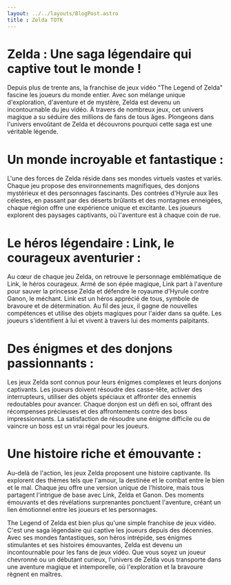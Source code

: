 ```yaml
---
layout: ../../layouts/BlogPost.astro
title : Zelda TOTK
---
```


# Zelda : Une saga légendaire qui captive tout le monde !

Depuis plus de trente ans, la franchise de jeux vidéo "The Legend of Zelda" fascine les joueurs du monde entier. Avec son mélange unique d'exploration, d'aventure et de mystère, Zelda est devenu un incontournable du jeu vidéo. À travers de nombreux jeux, cet univers magique a su séduire des millions de fans de tous âges. Plongeons dans l'univers envoûtant de Zelda et découvrons pourquoi cette saga est une véritable légende.

# Un monde incroyable et fantastique :

L'une des forces de Zelda réside dans ses mondes virtuels vastes et variés. Chaque jeu propose des environnements magnifiques, des donjons mystérieux et des personnages fascinants. Des contrées d'Hyrule aux îles célestes, en passant par des déserts brûlants et des montagnes enneigées, chaque région offre une expérience unique et excitante. Les joueurs explorent des paysages captivants, où l'aventure est à chaque coin de rue.

# Le héros légendaire : Link, le courageux aventurier :

Au cœur de chaque jeu Zelda, on retrouve le personnage emblématique de Link, le héros courageux. Armé de son épée magique, Link part à l'aventure pour sauver la princesse Zelda et défendre le royaume d'Hyrule contre Ganon, le méchant. Link est un héros apprécié de tous, symbole de bravoure et de détermination. Au fil des jeux, il gagne de nouvelles compétences et utilise des objets magiques pour l'aider dans sa quête. Les joueurs s'identifient à lui et vivent à travers lui des moments palpitants.

# Des énigmes et des donjons passionnants :
Les jeux Zelda sont connus pour leurs énigmes complexes et leurs donjons captivants. Les joueurs doivent résoudre des casse-tête, activer des interrupteurs, utiliser des objets spéciaux et affronter des ennemis redoutables pour avancer. Chaque donjon est un défi en soi, offrant des récompenses précieuses et des affrontements contre des boss impressionnants. La satisfaction de résoudre une énigme difficile ou de vaincre un boss est un vrai régal pour les joueurs.

# Une histoire riche et émouvante :

Au-delà de l'action, les jeux Zelda proposent une histoire captivante. Ils explorent des thèmes tels que l'amour, la destinée et le combat entre le bien et le mal. Chaque jeu offre une version unique de l'histoire, mais tous partagent l'intrigue de base avec Link, Zelda et Ganon. Des moments émouvants et des révélations surprenantes ponctuent l'aventure, créant un lien émotionnel entre les joueurs et les personnages.

The Legend of Zelda est bien plus qu'une simple franchise de jeux vidéo. C'est une saga légendaire qui captive les joueurs depuis des décennies. Avec ses mondes fantastiques, son héros intrépide, ses énigmes stimulantes et ses histoires émouvantes, Zelda est devenu un incontournable pour les fans de jeux vidéo. Que vous soyez un joueur chevronné ou un débutant curieux, l'univers de Zelda vous transporte dans une aventure magique et intemporelle, où l'exploration et la bravoure règnent en maîtres.


